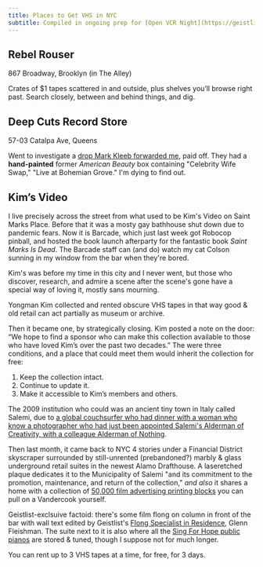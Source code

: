 ```yaml
---
title: Places to Get VHS in NYC
subtitle: Compiled in ongoing prep for [Open VCR Night](https://geistlist.email/archive/7pm-on-finding-a-lost-magic-school-bus-5347/)
---
```

## Rebel Rouser
   867 Broadway, Brooklyn (in The Alley)

Crates of $1 tapes scattered in and outside, plus shelves you’ll browse right past. Search closely, between and behind things, and dig.

## Deep Cuts Record Store
   57-03 Catalpa Ave, Queens

Went to investigate a [drop Mark Kleeb forwarded me](https://www.instagram.com/p/CnumeetOkJG/), paid off. They had a **hand-painted** former _American Beauty_ box containing "Celebrity Wife Swap," "Live at Bohemian Grove." I'm dying to find out.

## Kim’s Video

I live precisely across the street from what used to be Kim's Video on Saint Marks Place. Before that it was a mosty gay bathhouse shut down due to pandemic fears. Now it is Barcade, which just last week got Robocop pinball, and hosted the book launch afterparty for the fantastic book _Saint Marks Is Dead_. The Barcade staff can (and do) watch my cat Colson sunning in my window from the bar when they're bored.

Kim's was before my time in this city and I never went, but those who discover, research, and admire a scene after the scene's gone have a special way of loving it, mostly sans mourning.

Yongman Kim collected and rented obscure VHS tapes in that way good & old retail can act partially as museum or archive.

Then it became one, by strategically closing. Kim posted a note on the door: “We hope to find a sponsor who can make this collection available to those who have loved Kim’s over the past two decades.” The were three conditions, and a place that could meet them would inherit the collection for free:

1. Keep the collection intact.
2. Continue to update it.
3. Make it accessible to Kim’s members and others.

The 2009 institution who could was an ancient tiny town in Italy called Salemi, due to [a global couchsurfer who had dinner with a woman who know a photographer who had just been appointed Salemi's Alderman of Creativity, with a colleague Alderman of Nothing](https://www.nytimes.com/2009/02/08/nyregion/thecity/08kims.html).

Then last month, it came back to NYC 4 stories under a Financial District skyscraper surrounded by still-unrented (prebandoned?) marbly & glass underground retail suites in the newest Alamo Drafthouse. A laseretched plaque dedicates it to the Municipality of Salemi "and its commitment to
the promotion, maintenance, and return of the collection," _and also_ it shares a home with a collection of [50,000 film advertising printing blocks](https://www.youtube.com/watch?v=QSpJHdK286s) you can pull on a Vandercook yourself.

Geistlist-exclsuive factoid: there's some film flong on column in front of the bar with wall text edited by Geistlist's [Flong Specialist in Residence](https://glennf.medium.com/flong-time-no-see-2b54438027dd), Glenn Fleishman. The suite next to it is also where all the [Sing For Hope public pianos](https://singforhope.org/piano-gallery/) are stored & tuned, though I suppose not for much longer.

You can rent up to 3 VHS tapes at a time, for free, for 3 days.
